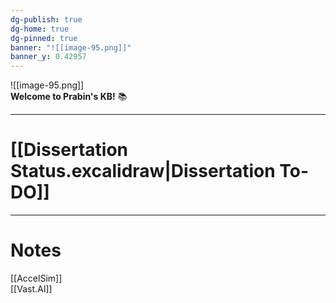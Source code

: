 ```yaml
---
dg-publish: true
dg-home: true
dg-pinned: true
banner: "![[image-95.png]]"
banner_y: 0.42957
---
```


![[image-95.png]]  
**Welcome to Prabin's KB!** 📚

---

# [[Dissertation Status.excalidraw|Dissertation To-DO]]

---

# Notes

[[AccelSim]]  
[[Vast.AI]]
